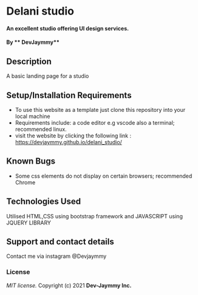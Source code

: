 # Delani studio

#### An excellent studio offering UI design services.

#### By ** DevJaymmy**

## Description

A basic landing page for a studio

## Setup/Installation Requirements

- To use this website as a template just clone this repository into your local machine
- Requirements include: a code editor e.g vscode also a terminal; recommended linux.
- visit the website by clicking the following link : https://devjaymmy.github.io/delani_studio/

## Known Bugs

- Some css elements do not display on certain browsers; recommended Chrome

## Technologies Used

Utilised HTML,CSS using bootstrap framework and JAVASCRIPT using JQUERY LIBRARY

## Support and contact details

Contact me via instagram @Devjaymmy

### License

_MIT license._
Copyright (c) 2021 **Dev-Jaymmy Inc.**
